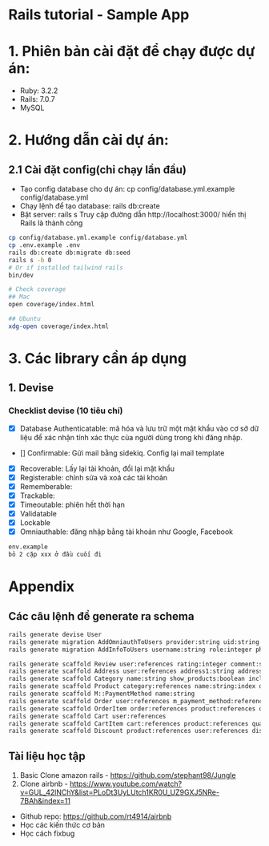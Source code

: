 # Rails tutorial - Sample App

# 1. Phiên bản cài đặt để chạy được dự án:

- Ruby: 3.2.2
- Rails: 7.0.7
- MySQL

# 2. Hướng dẫn cài dự án:

## 2.1 Cài đặt config(chỉ chạy lần đầu)

- Tạo config database cho dự án: cp config/database.yml.example config/database.yml
- Chạy lệnh để tạo database: rails db:create
- Bật server: rails s
  Truy cập đường dẫn http://localhost:3000/ hiển thị Rails là thành công

```bash
cp config/database.yml.example config/database.yml
cp .env.example .env
rails db:create db:migrate db:seed
rails s -b 0
# Or if installed tailwind rails
bin/dev

# Check coverage
## Mac
open coverage/index.html

## Ubuntu
xdg-open coverage/index.html
```

# 3. Các library cần áp dụng

## 1. Devise

### Checklist devise (10 tiêu chí)

- [x] Database Authenticatable: mã hóa và lưu trữ một mật khẩu vào cơ sở dữ liệu để xác nhận tính xác thực của người dùng trong khi đăng nhập.
- [] Confirmable: Gửi mail bằng sidekiq. Config lại mail template
- [x] Recoverable: Lấy lại tài khoản, đổi lại mật khẩu
- [x] Registerable: chỉnh sửa và xoá các tài khoản
- [x] Rememberable:
- [x] Trackable:
- [x] Timeoutable: phiên hết thời hạn
- [x] Validatable
- [x] Lockable
- [x] Omniauthable: đăng nhập bằng tài khoản như Google, Facebook

```bash
env.example
bỏ 2 cặp xxx ở đầu cuối đi
```

# Appendix

## Các câu lệnh để generate ra schema

```bash
rails generate devise User
rails generate migration AddOmniauthToUsers provider:string uid:string
rails generate migration AddInfoToUsers username:string role:integer phone:string

rails generate scaffold Review user:references rating:integer comment:string image_url:string
rails generate scaffold Address user:references address1:string address2:string address3:string district:string city:string country:string
rails generate scaffold Category name:string show_products:boolean include_in_nav:boolean
rails generate scaffold Product category:references name:string:index description:string price_cents:integer:index weight_gams:integer tax_rate:integer currency:string delivery_quantity:integer quantity_in_stock:integer
rails generate scaffold M::PaymentMethod name:string
rails generate scaffold Order user:references m_payment_method:references address:references status:integer return_reason:string currency:string total_invoice:integer tax_amount:integer discount_amount:integer final_invoice:integer final_invoice_incl_tax:integer payment_status:integer
rails generate scaffold OrderItem order:references product:references quantity:integer total_amount:integer currency:string
rails generate scaffold Cart user:references
rails generate scaffold CartItem cart:references product:references quantity:integer
rails generate scaffold Discount product:references user:references discount_rate:integer status:integer start_time:datetime end_time:datetime

```

## Tài liệu học tập

1. Basic Clone amazon rails - https://github.com/stephant98/Jungle
2. Clone airbnb - https://www.youtube.com/watch?v=GUL_42lNChY&list=PLoDt3UyLUtch1KR0U_UZ9GXJ5NRe-7BAh&index=11

- Github repo: https://github.com/rt4914/airbnb
- Học các kiến thức cơ bản
- Học cách fixbug
